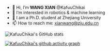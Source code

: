 - 👋 Hi, I’m **WANG XIAN** @KafuuChikai
- 👀 I’m interested in robotics & machine learning
- 💞️ I am a Ph.D. student at Zhejiang University
- 📫 How to reach me: xianwang@zju.edu.cn

![KafuuChikai's GitHub stats](https://github-readme-stats.vercel.app/api?username=KafuuChikai&show_icons=true&theme=radical)

<!-- ![KafuuChikai's trophy](https://github-profile-trophy.vercel.app/?username=KafuuChikai) -->

[![KafuuChikai's github activity graph](https://github-readme-activity-graph.vercel.app/graph?username=KafuuChikai&theme=tokyo-night)](https://github.com/ashutosh00710/github-readme-activity-graph)

<!-- [![KafuuChikai's GitHub Streak](https://streak-stats.demolab.com?user=KafuuChikai&theme=dark)](https://git.io/streak-stats) -->

<!-- **KafuuChikai/KafuuChikai** is a ✨ _special_ ✨ repository because its `README.md` (this file) appears on your GitHub profile. -->
